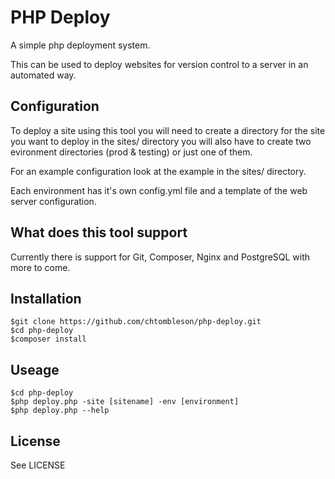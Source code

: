 # PHP Deploy
A simple php deployment system.

This can be used to deploy websites for version control to a server in an automated way.

## Configuration
To deploy a site using this tool you will need to create a directory for the site you want to deploy
in the sites/ directory you will also have to create two evironment directories (prod & testing) or
just one of them.

For an example configuration look at the example in the sites/ directory.

Each environment has it's own config.yml file and a template of the web server configuration.

## What does this tool support
Currently there is support for Git, Composer, Nginx and PostgreSQL with more to come.

## Installation
    $git clone https://github.com/chtombleson/php-deploy.git
    $cd php-deploy
    $composer install

## Useage
    $cd php-deploy
    $php deploy.php -site [sitename] -env [environment]
    $php deploy.php --help

## License
See LICENSE
